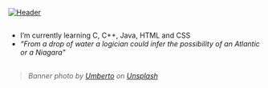 [![Header](https://raw.githubusercontent.com/iago-r/iago-r/main/images/readme_header.png "Header")](https://github.com/iago-r)

## 

<!-- Lorem ipsum dolor sit amet, consectetur adipiscing elit. Pellentesque nisi enim, pretium vel sem ac, tristique accumsan ipsum. Aliquam diam ex, vestibulum pretium mollis in, egestas ac magna. Praesent eleifend, velit at vestibulum aliquam, nibh leo ultricies risus, quis mattis magna nisl eget justo. Maecenas id mi non lectus vehicula ultricies. Donec auctor semper urna, quis elementum nunc faucibus vel. Vivamus ornare suscipit vestibulum. -->

<!-- ## [![Instagram Badge](https://img.shields.io/badge/-Instagram-e4405f?style=flat-square&logo=Instagram&logoColor=white)](https://instagram.com/) -->

<!--## Personal stuff  -->
 - I’m currently learning C, C++, Java, HTML and CSS
 - *“From a drop of water a logician could infer <!--<br>&nbsp;&nbsp;&nbsp;&nbsp;&nbsp;&nbsp;&nbsp;-->the possibility of an Atlantic or a Niagara"*
<!-- - 📝 [Resume](https://gkassym.netlify.app/Resume.pdf). -->

##

<!-- Removing by now
<div align="center">
  <a href="https://github.com/iago-r">
  <img height="150em" src="https://github-readme-stats.vercel.app/api?username=iago-r&show_icons=true&icon_color=F9E79F&text_color=718096&bg_color=ffffff00&hide_title=true&include_all_commits=true&count_private=true&hide_border=true&theme=noctis_minimus"/>
  -->

  
  <!--<img height="150em" src="https://github-readme-stats.vercel.app/api/top-langs/?username=iago-r&layout=compact&langs_count=7&theme=ayu-mirage"/>-->
  </a>
</div>

## 
> *Banner photo by [Umberto](https://unsplash.com/@umby?utm_source=unsplash&utm_medium=referral&utm_content=creditCopyText) on [Unsplash](https://unsplash.com/?utm_source=unsplash&utm_medium=referral&utm_content=creditCopyText)*

<!--
> *Icon created from a photo by [Chris Ried](https://unsplash.com/@cdr6934?utm_source=unsplash&utm_medium=referral&utm_content=creditCopyText) on [Unsplash](https://unsplash.com/s/photos/code?utm_source=unsplash&utm_medium=referral&utm_content=creditCopyText)*
-->
